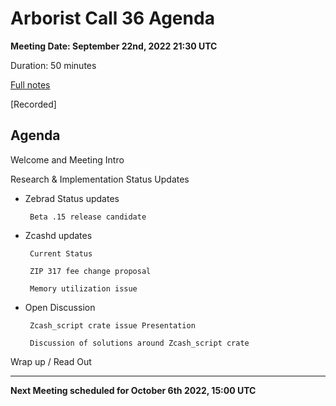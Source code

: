 # Arborist Call 36 Agenda

**Meeting Date: September 22nd, 2022 21:30 UTC**

Duration: 50 minutes

[Full notes](https://github.com/ZcashCommunityGrants/arboretum-notes/blob/main/AllArboristCallNotes/Arborist%20Call%2036-Notes.md)

[Recorded]


## Agenda

Welcome and Meeting Intro

Research & Implementation Status Updates

+ Zebrad Status updates 

       Beta .15 release candidate
    
    

+ Zcashd updates

       Current Status 

       ZIP 317 fee change proposal 

       Memory utilization issue 




+ Open Discussion
   
       Zcash_script crate issue Presentation

       Discussion of solutions around Zcash_script crate 





Wrap up / Read Out

___

**Next Meeting scheduled for October 6th 2022, 15:00 UTC**